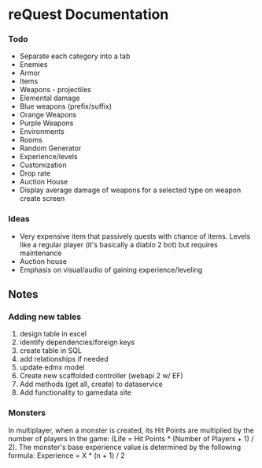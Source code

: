 <div>
  <h1>reQuest Documentation</h1>
  <h3>Todo</h3>
  <ul>
    <li>Separate each category into a tab</li>
    <li>Enemies</li>
    <li>Armor</li>
    <li>Items</li>
    <li>Weapons - projectiles</li>
    <li>Elemental damage</li>
    <li>Blue weapons (prefix/suffix)</li>
    <li>Orange Weapons</li>
    <li>Purple Weapons</li>
    <li>Environments</li>
    <li>Rooms</li>
    <li>Random Generator</li>
    <li>Experience/levels</li>
    <li>Customization</li>
    <li>Drop rate</li>
    <li>Auction House</li>
    <li>Display average damage of weapons for a selected type on weapon create screen</li>    
  </ul>

  <h3>Ideas</h3>
  <ul>
    <li>Very expensive item that passively quests with chance of items. Levels like a regular player (it's basically a diablo 2 bot) but requires maintenance</li>
    <li>Auction house</li>
    <li>Emphasis on visual/audio of gaining experience/leveling</li>
  </ul>

  <h2>Notes</h2>
  <div>
    <h3>Adding new tables</h3>
    <ol>
      <li>design table in excel</li>
      <li>identify dependencies/foreign keys</li>
      <li>create table in SQL</li>
      <li>add relationships if needed</li>
      <li>update edmx model</li>
      <li>Create new scaffolded controller (webapi 2 w/ EF)</li>
      <li>Add methods (get all, create) to dataservice</li>
      <li>Add functionality to gamedata site</li>
    </ol>
    <h3>Monsters</h3>
    <span> In multiplayer, when a monster is created, its Hit Points are multiplied by the number of players in the game: (Life = Hit Points * (Number of Players + 1) / 2). The monster's base experience value is determined by the following formula:
Experience = X * (n + 1) / 2</span>
  </div>
</div>
